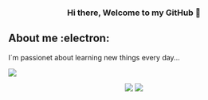 <h3 align="center"> Hi there, Welcome to my GitHub 👋</h3>

## About me :electron:
I´m passionet about learning new things every day...


![](https://komarev.com/ghpvc/?username=Sophiecl01&color=green)


<p align = "center">
  <img src = "https://github-readme-stats.vercel.app/api/top-langs/?username=Sophiecl01&layout=compact">
  <img src = "https://github-readme-stats.vercel.app/api?username=Sophiecl01&show_icons">
</p>




<!--
**rulo-code/rulo-code** is a ✨ _special_ ✨ repository because its `README.md` (this file) appears on your GitHub profile.

Here are some ideas to get you started:

- 🔭 I’m currently working on ...
- 🌱 I’m currently learning ...
- 👯 I’m looking to collaborate on ...
- 🤔 I’m looking for help with ...
- 💬 Ask me about ...
- 📫 How to reach me: ...
- 😄 Pronouns: ...
- ⚡ Fun fact: ...
-->
